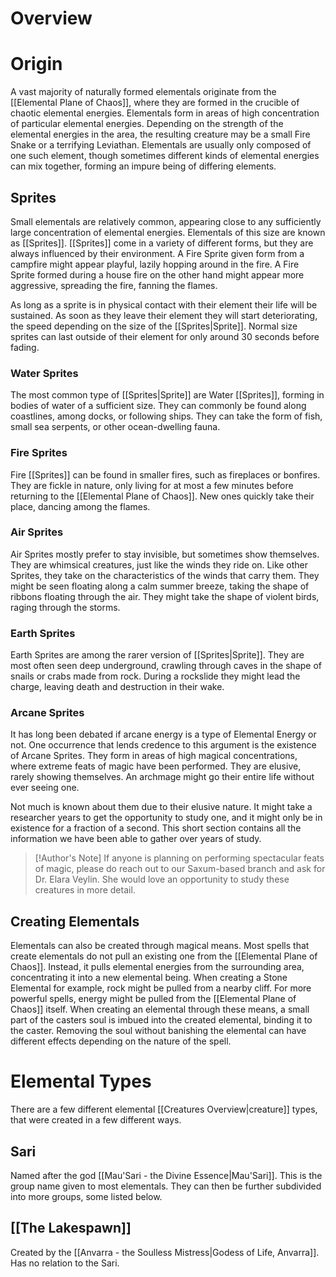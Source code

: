# Overview
# Origin
A vast majority of naturally formed elementals originate from the [[Elemental Plane of Chaos]], where they are formed in the crucible of chaotic elemental energies. Elementals form in areas of high concentration of particular elemental energies. Depending on the strength of the elemental energies in the area, the resulting creature may be a small Fire Snake or a terrifying Leviathan. Elementals are usually only composed of one such element, though sometimes different kinds of elemental energies can mix together, forming an impure being of differing elements.
## Sprites
Small elementals are relatively common, appearing close to any sufficiently large concentration of elemental energies. Elementals of this size are known as [[Sprites]]. [[Sprites]] come in a variety of different forms, but they are always influenced by their environment. A Fire Sprite given form from a campfire might appear playful, lazily hopping around in the fire. A Fire Sprite formed during a house fire on the other hand might appear more aggressive, spreading the fire, fanning the flames.

As long as a sprite is in physical contact with their element their life will be sustained. As soon as they leave their element they will start deteriorating, the speed depending on the size of the [[Sprites|Sprite]]. Normal size sprites can last outside of their element for only around 30 seconds before fading.
### Water Sprites
The most common type of [[Sprites|Sprite]] are Water [[Sprites]], forming in bodies of water of a sufficient size. They can commonly be found along coastlines, among docks, or following ships. They can take the form of fish, small sea serpents, or other ocean-dwelling fauna.
### Fire Sprites
Fire [[Sprites]] can be found in smaller fires, such as fireplaces or bonfires. They are fickle in nature, only living for at most a few minutes before returning to the [[Elemental Plane of Chaos]]. New ones quickly take their place, dancing among the flames.
### Air Sprites
Air Sprites mostly prefer to stay invisible, but sometimes show themselves. They are whimsical creatures, just like the winds they ride on. Like other Sprites, they take on the characteristics of the winds that carry them. They might be seen floating along a calm summer breeze, taking the shape of ribbons floating through the air. They might take the shape of violent birds, raging through the storms.
### Earth Sprites
Earth Sprites are among the rarer version of [[Sprites|Sprite]]. They are most often seen deep underground, crawling through caves in the shape of snails or crabs made from rock. During a rockslide they might lead the charge, leaving death and destruction in their wake.
### Arcane Sprites
It has long been debated if arcane energy is a type of Elemental Energy or not. One occurrence that lends credence to this argument is the existence of Arcane Sprites. They form in areas of high magical concentrations, where extreme feats of magic have been performed. They are elusive, rarely showing themselves. An archmage might go their entire life without ever seeing one.

Not much is known about them due to their elusive nature. It might take a researcher years to get the opportunity to study one, and it might only be in existence for a fraction of a second. This short section contains all the information we have been able to gather over years of study.

> [!Author's Note]
> If anyone is planning on performing spectacular feats of magic, please do reach out to our Saxum-based branch and ask for Dr. Elara Veylin. She would love an opportunity to study these creatures in more detail.
## Creating Elementals
Elementals can also be created through magical means. Most spells that create elementals do not pull an existing one from the [[Elemental Plane of Chaos]]. Instead, it pulls elemental energies from the surrounding area, concentrating it into a new elemental being. When creating a Stone Elemental for example, rock might be pulled from a nearby cliff. For more powerful spells, energy might be pulled from the [[Elemental Plane of Chaos]] itself. When creating an elemental through these means, a small part of the casters soul is imbued into the created elemental, binding it to the caster. Removing the soul without banishing the elemental can have different effects depending on the nature of the spell.
# Elemental Types
There are a few different elemental [[Creatures Overview|creature]] types, that were created in a few different ways.
## Sari
Named after the god [[Mau'Sari - the Divine Essence|Mau'Sari]]. This is the group name given to most elementals. They can then be further subdivided into more groups, some listed below.
## [[The Lakespawn]]
Created by the [[Anvarra - the Soulless Mistress|Godess of Life, Anvarra]]. Has no relation to the Sari.